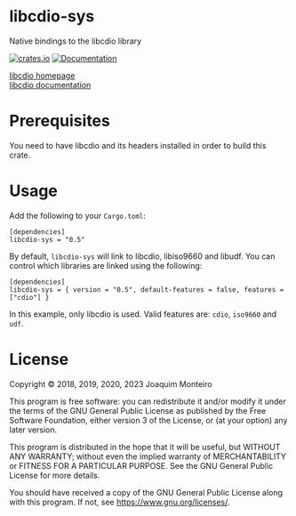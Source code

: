 # libcdio-sys

Native bindings to the libcdio library

[![crates.io](https://img.shields.io/crates/v/libcdio-sys.svg)](https://crates.io/crates/libcdio-sys)
[![Documentation](https://docs.rs/libcdio-sys/badge.svg)](https://docs.rs/libcdio-sys)

[libcdio homepage](https://www.gnu.org/software/libcdio/)  
[libcdio documentation](https://www.gnu.org/software/libcdio/libcdio.html)

# Prerequisites

You need to have libcdio and its headers installed in order to build this crate.

# Usage

Add the following to your `Cargo.toml`:

    [dependencies]
    libcdio-sys = "0.5"

By default, `libcdio-sys` will link to libcdio, libiso9660 and libudf. You can control which libraries are linked using the following:

    [dependencies]
    libcdio-sys = { version = "0.5", default-features = false, features = ["cdio"] }

In this example, only libcdio is used. Valid features are: `cdio`, `iso9660` and `udf`.

# License

Copyright © 2018, 2019, 2020, 2023 Joaquim Monteiro

This program is free software: you can redistribute it and/or modify
it under the terms of the GNU General Public License as published by
the Free Software Foundation, either version 3 of the License, or
(at your option) any later version.

This program is distributed in the hope that it will be useful,
but WITHOUT ANY WARRANTY; without even the implied warranty of
MERCHANTABILITY or FITNESS FOR A PARTICULAR PURPOSE.  See the
GNU General Public License for more details.

You should have received a copy of the GNU General Public License
along with this program.  If not, see <https://www.gnu.org/licenses/>.
